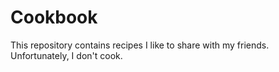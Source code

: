 # Cookbook
This repository contains recipes I like to share with my friends.
Unfortunately, I don't cook.
